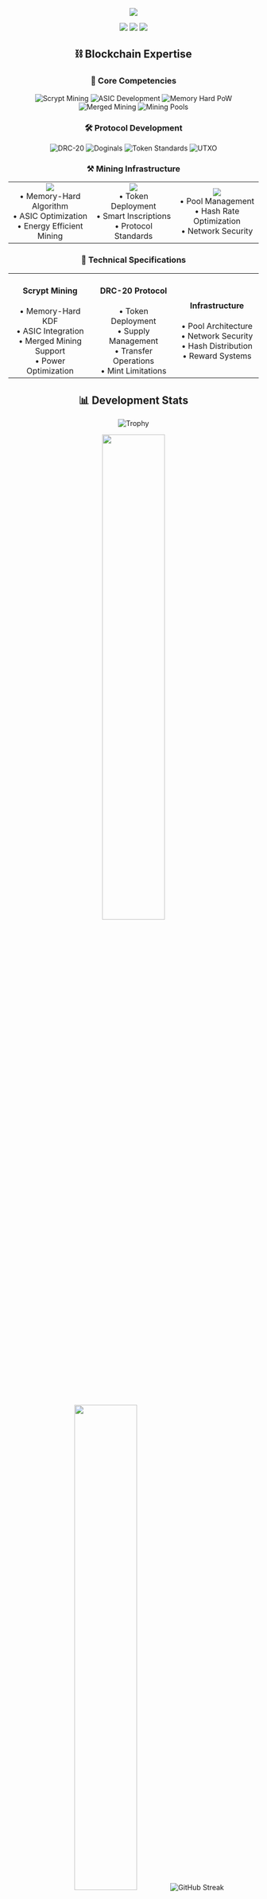<!-- Typing SVG by DenverCoder1 - https://github.com/DenverCoder1/readme-typing-svg -->
<p align="center">
   <a href="https://github.com/DenverCoder1/readme-typing-svg">
    <img src="https://readme-typing-svg.demolab.com/?lines=UTXO%20%26%20Scrypt%20Blockchain%20Developer;DRC-20%20Protocol%20Expert;Doginals%20Ecosystem%20Builder&font=Fira%20Code&center=true&width=440&height=45&color=f75c7e&vCenter=true&pause=1000&size=22" /></a>
</p>

<div align="center">
  <img src="https://img.shields.io/badge/Scrypt-Mining-C2A633?style=for-the-badge&logo=dogecoin&logoColor=white"/>
  <img src="https://img.shields.io/badge/DRC--20-Protocol-FF6B6B?style=for-the-badge&logo=dogecoin&logoColor=white"/>
  <img src="https://img.shields.io/badge/Doginals-Expert-00CED1?style=for-the-badge&logo=dogecoin&logoColor=white"/>
</div>

<h2 align="center">⛓️ Blockchain Expertise</h2>

<h3 align="center">🔑 Core Competencies</h3>

<p align="center">
    <img alt="Scrypt Mining" src="https://img.shields.io/badge/Scrypt-Mining-C2A633?style=flat-square"/>
    <img alt="ASIC Development" src="https://img.shields.io/badge/ASIC-Development-2ea44f?style=flat-square"/>
    <img alt="Memory Hard PoW" src="https://img.shields.io/badge/Memory_Hard-PoW-blue?style=flat-square"/>
    <img alt="Merged Mining" src="https://img.shields.io/badge/Merged-Mining-blue?style=flat-square"/>
    <img alt="Mining Pools" src="https://img.shields.io/badge/Mining-Pools-792EE5?style=flat-square"/>
</p>

<h3 align="center">🛠️ Protocol Development</h3>

<p align="center">
    <img alt="DRC-20" src="https://img.shields.io/badge/DRC--20-Protocol-FF6B6B?style=flat-square"/>
    <img alt="Doginals" src="https://img.shields.io/badge/Doginals-Inscription-00CED1?style=flat-square"/>
    <img alt="Token Standards" src="https://img.shields.io/badge/Token-Standards-F7931A?style=flat-square"/>
    <img alt="UTXO" src="https://img.shields.io/badge/UTXO-Model-2ea44f?style=flat-square"/>
</p>

<h3 align="center">⚒️ Mining Infrastructure</h3>

<table align="center">
  <tr>
    <td align="center" width="33%">
      <img src="https://img.shields.io/badge/Scrypt-Algorithm-C2A633?style=for-the-badge&logo=dogecoin&logoColor=white"/>
      <br />
      • Memory-Hard Algorithm<br />
      • ASIC Optimization<br />
      • Energy Efficient Mining
    </td>
    <td align="center" width="33%">
      <img src="https://img.shields.io/badge/DRC--20-Development-FF6B6B?style=for-the-badge"/>
      <br />
      • Token Deployment<br />
      • Smart Inscriptions<br />
      • Protocol Standards
    </td>
    <td align="center" width="33%">
      <img src="https://img.shields.io/badge/Mining-Infrastructure-00CED1?style=for-the-badge"/>
      <br />
      • Pool Management<br />
      • Hash Rate Optimization<br />
      • Network Security
    </td>
  </tr>
</table>

<h3 align="center">🔧 Technical Specifications</h3>

<table align="center">
  <tr>
    <td align="center" width="33%">
      <h4>Scrypt Mining</h4>
      • Memory-Hard KDF<br />
      • ASIC Integration<br />
      • Merged Mining Support<br />
      • Power Optimization
    </td>
    <td align="center" width="33%">
      <h4>DRC-20 Protocol</h4>
      • Token Deployment<br />
      • Supply Management<br />
      • Transfer Operations<br />
      • Mint Limitations
    </td>
    <td align="center" width="33%">
      <h4>Infrastructure</h4>
      • Pool Architecture<br />
      • Network Security<br />
      • Hash Distribution<br />
      • Reward Systems
    </td>
  </tr>
</table>

<h2 align="center">📊 Development Stats</h2>

<p align="center">
  <img src="https://github-profile-trophy.vercel.app/?username=hieusats&theme=radical&row=1&column=6" alt="Trophy" />
</p>

<p align="center">
  <img height="50%" width="auto" src="https://github-readme-stats.vercel.app/api?username=hieusats&show_icons=true&count_private=true&theme=radical&hide_border=true&hide=issues,contribs&bg_color=00000000">
  <img height="50%" width="auto" src="https://github-readme-stats.vercel.app/api/top-langs/?username=hieusats&layout=compact&hide_border=true&theme=radical&bg_color=00000000&langs_count=6&hide=jupyter%20notebook,tex,css,php,html">
  <img src="https://github-readme-streak-stats.herokuapp.com?user=hieusats&theme=radical&hide_border=true&background=EB545400" alt="GitHub Streak" />
</p>

<p align="center">
  <img src="https://github-profile-summary-cards.vercel.app/api/cards/profile-details?username=hieusats&theme=radical" />
</p>

<!-- Activity Graph -->
<p align="center">
  <img src="https://github-readme-activity-graph.vercel.app/graph?username=hieusats&theme=redical&bg_color=00000000&hide_border=true" width="100%"/>
</p>

<h3 align="center">🌐 UTXO Network Contributions</h3>

<table align="center">
  <tr>
    <td align="center">
      <img src="https://img.shields.io/badge/Bitcoin-Development-F7931A?style=for-the-badge&logo=bitcoin&logoColor=white"/>
      <br />
      • Core Protocol Development<br />
      • Transaction Script Writing<br />
      • UTXO Management
    </td>
    <td align="center">
      <img src="https://img.shields.io/badge/Dogecoin-Development-C2A633?style=for-the-badge&logo=dogecoin&logoColor=white"/>
      <br />
      • Core Implementation<br />
      • Network Optimization<br />
      • Protocol Enhancement
    </td>
    <td align="center">
      <img src="https://img.shields.io/badge/Ordinals-Protocol-FF6B6B?style=for-the-badge"/>
      <br />
      • Inscription Development<br />
      • Protocol Implementation<br />
      • Standard Compliance
    </td>
  </tr>
</table>

<h3 align="center">⚡ Core Skills</h3>

<table align="center">
  <tr>
    <td align="center">
      <img width="50" src="https://user-images.githubusercontent.com/25181517/192599922-3a8ceb1c-ff1d-40bc-b73c-99ea1182d8ad.png" alt="Rust" title="Rust"/>
      <br />Rust
    </td>
    <td align="center">
      <img width="50" src="https://user-images.githubusercontent.com/25181517/192106073-90fffafe-3562-4ff9-a37e-c77a2da0ff58.png" alt="C++" title="C++"/>
      <br />C++
    </td>
    <td align="center">
      <img width="50" src="https://user-images.githubusercontent.com/25181517/183423507-c056a6f9-1ba8-4312-a350-19bcbc5a8697.png" alt="Python" title="Python"/>
      <br />Python
    </td>
    <td align="center">
      <img width="50" src="https://user-images.githubusercontent.com/25181517/117201156-9a724800-adec-11eb-9a9d-3cd0f67da4bc.png" alt="Java" title="Java"/>
      <br />Java
    </td>
    <td align="center">
      <img width="50" src="https://user-images.githubusercontent.com/25181517/192108372-f71d70ac-7ae6-4c0d-8395-51d8870c2ef0.png" alt="Git" title="Git"/>
      <br />Git
    </td>
    <td align="center">
      <img width="50" src="https://user-images.githubusercontent.com/25181517/192108374-8da61ba1-99ec-41d7-80b8-fb2f7c0a4948.png" alt="GitHub" title="GitHub"/>
      <br />GitHub
    </td>
  </tr>
</table>

<div align="center">
  <img src="https://komarev.com/ghpvc/?username=hieusats&style=for-the-badge&color=red" alt="Profile views" />
</div>

---

<div align="center">
  <img src="https://capsule-render.vercel.app/api?type=waving&color=gradient&height=60&section=footer"/>
</div> 